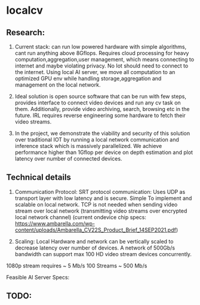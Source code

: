 # localcv 


## Research: 
1. Current stack: can run low powered hardware with simple algorithms, cant run anything above 8Gflops. Requires cloud processing for heavy computation,aggregation,user management, which means connecting to internet and maybe violating privacy. No Iot should need to connect to the internet. Using local AI server, we move all computation to an optimized GPU env while handling storage,aggregation and management on the local network.

2. Ideal solution is open source software that can be run with few steps, provides interface to connect video devices and run any cv task on them. Additionally, provide video archiving, search, browsing etc in the future.
IRL requires reverse engineering some hardware to fetch their video streams.

3. In the project,  we demonstrate the viability and security of this solution over traditional IOT by running a local network communication and inference stack which is massively parallelized. We achieve performance higher than 1Gflop per device on depth estimation and plot latency over number of connected devices.


## Technical details

1. Communication Protocol: SRT protocol communication: Uses UDP as transport layer with low latency and is secure. Simple To implement and scalable on local network. TCP is not needed when sending video stream over local network (transmitting video streams over encrypted local network channel) (current ondevice chip specs: https://www.ambarella.com/wp-content/uploads/Ambarella_CV22S_Product_Brief_14SEP2021.pdf)

2. Scaling: Local Hardware and network can be vertically scaled to decrease latency over number of devices. A network of 500Gb/s bandwidth can support max 100 HD video stream devices concurrently.

1080p stream requires ~ 5 Mb/s
100 Streams ~ 500 Mb/s

Feasible AI Server Specs: 



## TODO: 



